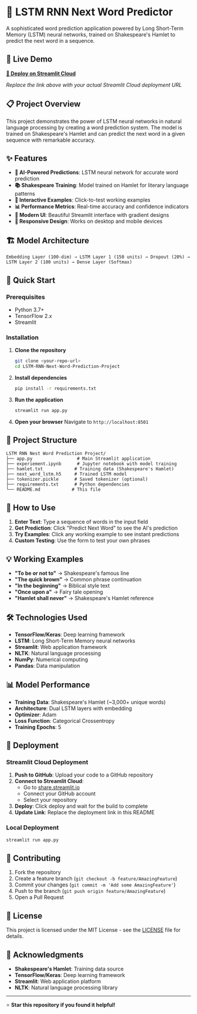 # 🧠 LSTM RNN Next Word Predictor

A sophisticated word prediction application powered by Long Short-Term Memory (LSTM) neural networks, trained on Shakespeare's Hamlet to predict the next word in a sequence.

## 🌟 Live Demo

**[🚀 Deploy on Streamlit Cloud](https://lstm-rnn-next-word-predictor-fj3vlsejmebvlekktcfjkt.streamlit.app/)**

*Replace the link above with your actual Streamlit Cloud deployment URL*

## 📋 Project Overview

This project demonstrates the power of LSTM neural networks in natural language processing by creating a word prediction system. The model is trained on Shakespeare's Hamlet and can predict the next word in a given sequence with remarkable accuracy.

## ✨ Features

- **🤖 AI-Powered Predictions**: LSTM neural network for accurate word prediction
- **📚 Shakespeare Training**: Model trained on Hamlet for literary language patterns
- **🎯 Interactive Examples**: Click-to-test working examples
- **📊 Performance Metrics**: Real-time accuracy and confidence indicators
- **🎨 Modern UI**: Beautiful Streamlit interface with gradient designs
- **📱 Responsive Design**: Works on desktop and mobile devices

## 🏗️ Model Architecture

```
Embedding Layer (100-dim) → LSTM Layer 1 (150 units) → Dropout (20%) → LSTM Layer 2 (100 units) → Dense Layer (Softmax)
```

## 🚀 Quick Start

### Prerequisites
- Python 3.7+
- TensorFlow 2.x
- Streamlit

### Installation

1. **Clone the repository**
   ```bash
   git clone <your-repo-url>
   cd LSTM-RNN-Next-Word-Prediction-Project
   ```

2. **Install dependencies**
   ```bash
   pip install -r requirements.txt
   ```

3. **Run the application**
   ```bash
   streamlit run app.py
   ```

4. **Open your browser**
   Navigate to `http://localhost:8501`

## 📁 Project Structure

```
LSTM RNN Nest Word Prediction Project/
├── app.py                 # Main Streamlit application
├── experiement.ipynb      # Jupyter notebook with model training
├── hamlet.txt            # Training data (Shakespeare's Hamlet)
├── next_word_lstm.h5     # Trained LSTM model
├── tokenizer.pickle      # Saved tokenizer (optional)
├── requirements.txt      # Python dependencies
└── README.md            # This file
```

## 🎯 How to Use

1. **Enter Text**: Type a sequence of words in the input field
2. **Get Prediction**: Click "Predict Next Word" to see the AI's prediction
3. **Try Examples**: Click any working example to see instant predictions
4. **Custom Testing**: Use the form to test your own phrases

## 💡 Working Examples

- **"To be or not to"** → Shakespeare's famous line
- **"The quick brown"** → Common phrase continuation
- **"In the beginning"** → Biblical style text
- **"Once upon a"** → Fairy tale opening
- **"Hamlet shall never"** → Shakespeare's Hamlet reference

## 🛠️ Technologies Used

- **TensorFlow/Keras**: Deep learning framework
- **LSTM**: Long Short-Term Memory neural networks
- **Streamlit**: Web application framework
- **NLTK**: Natural language processing
- **NumPy**: Numerical computing
- **Pandas**: Data manipulation

## 📊 Model Performance

- **Training Data**: Shakespeare's Hamlet (~3,000+ unique words)
- **Architecture**: Dual LSTM layers with embedding
- **Optimizer**: Adam
- **Loss Function**: Categorical Crossentropy
- **Training Epochs**: 5

## 🚀 Deployment

### Streamlit Cloud Deployment

1. **Push to GitHub**: Upload your code to a GitHub repository
2. **Connect to Streamlit Cloud**: 
   - Go to [share.streamlit.io](https://share.streamlit.io)
   - Connect your GitHub account
   - Select your repository
3. **Deploy**: Click deploy and wait for the build to complete
4. **Update Link**: Replace the deployment link in this README

### Local Deployment

```bash
streamlit run app.py
```

## 🤝 Contributing

1. Fork the repository
2. Create a feature branch (`git checkout -b feature/AmazingFeature`)
3. Commit your changes (`git commit -m 'Add some AmazingFeature'`)
4. Push to the branch (`git push origin feature/AmazingFeature`)
5. Open a Pull Request

## 📝 License

This project is licensed under the MIT License - see the [LICENSE](LICENSE) file for details.

## 🙏 Acknowledgments

- **Shakespeare's Hamlet**: Training data source
- **TensorFlow/Keras**: Deep learning framework
- **Streamlit**: Web application platform
- **NLTK**: Natural language processing library


---

⭐ **Star this repository if you found it helpful!** 
